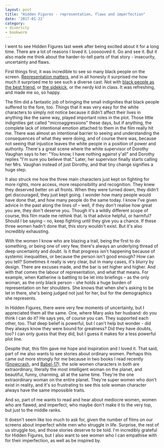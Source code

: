 ```yaml
---
layout: post
title: "Hidden Figures - representation, flaws and imperfection"
date: '2017-01-22'
category:
- diversity
- bookworm
---
```


I went to see Hidden Figures last week after being excited about it for a long time. There are a lot of reasons I loved it. Loooooved it. Go and see it. But it also made me think about the harder-to-tell parts of that story - insecurity, uncertainty and flaws.

<!--more-->

First things first, it was incredible to see so many black people on the screen. [Representation matters](https://twitter.com/diegoluna_/status/816479341588709377), and in all honesty it surprised me how much it surprised me to see such a diverse cast. Not with [black people as the best friend](https://www.buzzfeed.com/hnigatu/which-black-best-friend-from-the-90s-are-you), or [the sidekick](https://medium.com/@dominiquethomas/why-are-they-all-sidekicks-black-representation-in-superhero-films-2eb28c06d0db#.z3ybo1cfb), or the nerdy kid in class. It was refreshing, and made me so, so happy.

The film did a fantastic job of bringing the small indignities that black people suffered to the fore, too. Things that it was very easy for the white characters to simply not notice because it didn't affect their lives in anything like the same way, played important roles in the plot. Those little indignities get called "microaggressions" these days, but if anything, the complete lack of intentional emotion attached to them in the film really hit me. There was almost an intentional barrier to seeing and understanding the consequences of what they were doing, and of course there was, because not seeing that injustice leaves the white people in a position of power and authority. There's a great scene where the white supervisor of Dorothy Vaughan says to her: "You know, I have nothing against y'all" and Dorothy replies "I'm sure you believe that." Later, her supervisor finally starts calling her Mrs. Vaughan instead of just Dorothy, and that tiny change signifies a huge step.

It also struck me how the three main characters just kept on fighting for more rights, more access, more responsibility and recognition. They knew they deserved better on all fronts. When they were turned down, they didn't get discouraged, they just kept going. I wonder how many people would have done that, and how many people do the same today. I know I've given advice in the past along the lines of – well, if they don't realise how great you are, they don't deserve you. Though it's a wildly different scope of course, this film made me rethink that. Is that advice helpful, or harmful? Should I be saying – no, keep fighting until they give you a chance. If these three women hadn't done that, this story wouldn't exist. But it's also incredibly exhausting.

With the women I know who are blazing a trail, being the first to do something, or being one of very few, there's always an underlying thread of deep uncertainty and doubt. Is it that progress isn't happening because of systemic inequalities, or because the person isn't good enough? How can you tell? Sometimes it really is very clear, but in many cases, it's blurry by design. There are excuses made, and the bar is set higher and higher. And with that comes the labour of representation, and what that means. For example, when Katherine is battling to be let into briefings – as the only woman, as the only black person - she holds a huge burden of representation on her shoulders. She knows that when she's asking to be let in there, she's being judged not just for her, but for the demographics she represents.

In Hidden Figures, there were very few moments of uncertainty, but I appreciated them all the same. One, where Mary asks her husband: do you think I can do it? He says yes, of course you can. They supported each other, too. That deep belief is powerful, but I can't help but wonder - did they always know they were bound for greatness? Did they have doubts, too? I can only guess that they did, but I guess it makes for a less powerful plot line.

Despite that, this film gave me hope and inspiration and I loved it. That said, part of me also wants to see stories about ordinary women. Perhaps this came out more strongly for me because in two books I read recently ([Snowcrash](https://www.goodreads.com/book/show/830.Snow_Crash), and [Babel-17](https://www.goodreads.com/book/show/1199688.Babel_17)), the sole women characters in both are extraordinary, literally the most intelligent woman on the planet, and beautiful, funny, charming, all at the same time. They're the one extraordinary woman on the entire planet. They're super women who don't exist in reality, and it's so frustrating to see this sole woman character always have the same impossible traits.

And so, part of me wants to read and hear about mediocre women, women who are flawed, and imperfect, who maybe don't make it to the very top, but just to the middle ranks.

It doesn't seem like too much to ask for, given the number of films on our screens about imperfect white men who struggle in life. Surprise, the rest of us struggle too, and those stories deserve to be told. I'm incredibly grateful for Hidden Figures, but I also want to see women who I can empathise with for their imperfection, as well as be inspired by.
